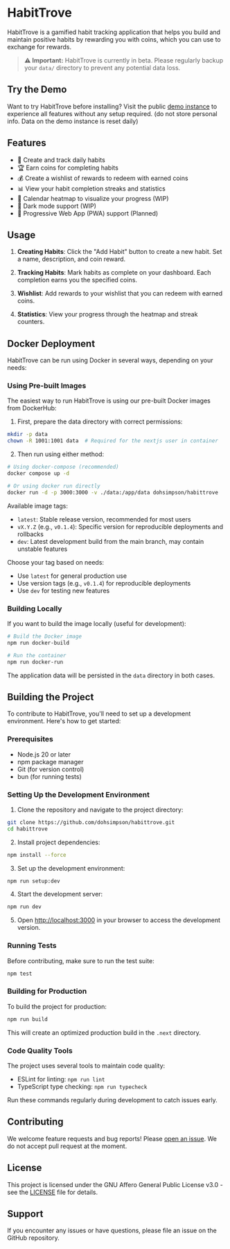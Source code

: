 # HabitTrove

HabitTrove is a gamified habit tracking application that helps you build and maintain positive habits by rewarding you with coins, which you can use to exchange for rewards.

> **⚠️ Important:** HabitTrove is currently in beta. Please regularly backup your `data/` directory to prevent any potential data loss.

## Try the Demo

Want to try HabitTrove before installing? Visit the public [demo instance](https://habittrove.app.enting.org) to experience all features without any setup required. (do not store personal info. Data on the demo instance is reset daily)

## Features

- 🎯 Create and track daily habits
- 🏆 Earn coins for completing habits
- 💰 Create a wishlist of rewards to redeem with earned coins
- 📊 View your habit completion streaks and statistics
- 📅 Calendar heatmap to visualize your progress (WIP)
- 🌙 Dark mode support (WIP)
- 📲 Progressive Web App (PWA) support (Planned)

## Usage

1. **Creating Habits**: Click the "Add Habit" button to create a new habit. Set a name, description, and coin reward.

2. **Tracking Habits**: Mark habits as complete on your dashboard. Each completion earns you the specified coins.

3. **Wishlist**: Add rewards to your wishlist that you can redeem with earned coins.

4. **Statistics**: View your progress through the heatmap and streak counters.

## Docker Deployment

HabitTrove can be run using Docker in several ways, depending on your needs:

### Using Pre-built Images

The easiest way to run HabitTrove is using our pre-built Docker images from DockerHub:

1. First, prepare the data directory with correct permissions:

```bash
mkdir -p data
chown -R 1001:1001 data  # Required for the nextjs user in container
```

2. Then run using either method:

```bash
# Using docker-compose (recommended)
docker compose up -d

# Or using docker run directly
docker run -d -p 3000:3000 -v ./data:/app/data dohsimpson/habittrove
```

Available image tags:

- `latest`: Stable release version, recommended for most users
- `vX.Y.Z` (e.g., `v0.1.4`): Specific version for reproducible deployments and rollbacks
- `dev`: Latest development build from the main branch, may contain unstable features

Choose your tag based on needs:

- Use `latest` for general production use
- Use version tags (e.g., `v0.1.4`) for reproducible deployments
- Use `dev` for testing new features

### Building Locally

If you want to build the image locally (useful for development):

```bash
# Build the Docker image
npm run docker-build

# Run the container
npm run docker-run
```

The application data will be persisted in the `data` directory in both cases.

## Building the Project

To contribute to HabitTrove, you'll need to set up a development environment. Here's how to get started:

### Prerequisites

- Node.js 20 or later
- npm package manager
- Git (for version control)
- bun (for running tests)

### Setting Up the Development Environment

1. Clone the repository and navigate to the project directory:

```bash
git clone https://github.com/dohsimpson/habittrove.git
cd habittrove
```

2. Install project dependencies:

```bash
npm install --force
```

3. Set up the development environment:

```bash
npm run setup:dev
```

4. Start the development server:

```bash
npm run dev
```

5. Open [http://localhost:3000](http://localhost:3000) in your browser to access the development version.

### Running Tests

Before contributing, make sure to run the test suite:

```bash
npm test
```

### Building for Production

To build the project for production:

```bash
npm run build
```

This will create an optimized production build in the `.next` directory.

### Code Quality Tools

The project uses several tools to maintain code quality:

- ESLint for linting: `npm run lint`
- TypeScript type checking: `npm run typecheck`

Run these commands regularly during development to catch issues early.

## Contributing

We welcome feature requests and bug reports! Please [open an issue](https://github.com/dohsimpson/habittrove/issues/new). We do not accept pull request at the moment.

## License

This project is licensed under the GNU Affero General Public License v3.0 - see the [LICENSE](LICENSE) file for details.

## Support

If you encounter any issues or have questions, please file an issue on the GitHub repository.
